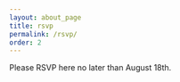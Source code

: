 ```yaml
---
layout: about_page
title: rsvp
permalink: /rsvp/
order: 2
---
```


Please RSVP here no later than August 18th.
